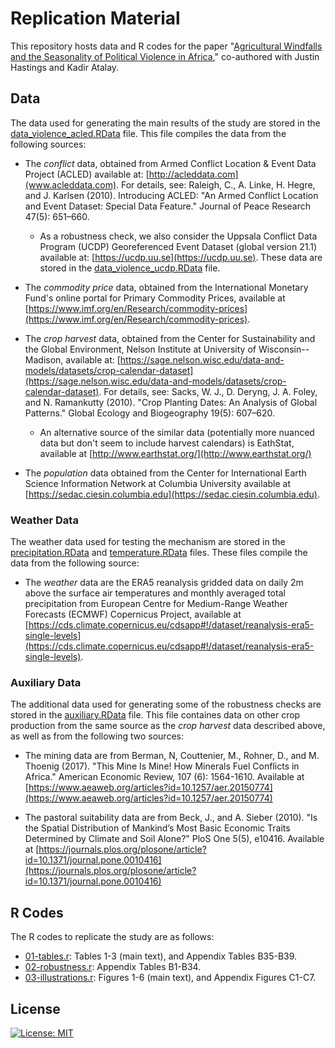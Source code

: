 # Replication Material

This repository hosts data and R codes for the paper "[Agricultural Windfalls and the Seasonality of Political Violence in Africa](https://arxiv.org/abs/2202.07863)," co-authored with Justin Hastings and Kadir Atalay.

## Data

The data used for generating the main results of the study are stored in the [data_violence_acled.RData](data_violence_acled.RData) file. This file compiles the data from the following sources:

- The *conflict* data, obtained from Armed Conflict Location & Event Data Project (ACLED) available at: [http://acleddata.com](www.acleddata.com). For details, see: Raleigh, C., A. Linke, H. Hegre, and J. Karlsen (2010). Introducing ACLED: "An Armed Conflict Location and Event Dataset: Special Data Feature." Journal of Peace Research 47(5): 651–660.
  * As a robustness check, we also consider the Uppsala Conflict Data Program (UCDP) Georeferenced Event Dataset (global version 21.1) available at: [https://ucdp.uu.se](https://ucdp.uu.se). These data are stored in the [data_violence_ucdp.RData](data_violence_ucdp.RData) file. 

- The *commodity price* data, obtained from the International Monetary Fund's online portal for Primary Commodity Prices, available at [https://www.imf.org/en/Research/commodity-prices](https://www.imf.org/en/Research/commodity-prices).

- The *crop harvest* data, obtained from the Center for Sustainability and the Global Environment, Nelson Institute at University of Wisconsin--Madison, available at: [https://sage.nelson.wisc.edu/data-and-models/datasets/crop-calendar-dataset](https://sage.nelson.wisc.edu/data-and-models/datasets/crop-calendar-dataset). For details, see: Sacks, W. J., D. Deryng, J. A. Foley, and N. Ramankutty (2010). "Crop Planting Dates: An Analysis of Global Patterns." Global Ecology and Biogeography 19(5): 607–620.
  * An alternative source of the similar data (potentially more nuanced data but don't seem to include harvest calendars) is EathStat, available at [http://www.earthstat.org/](http://www.earthstat.org/)

- The *population* data obtained from the Center for International Earth Science Information Network at Columbia University available at [https://sedac.ciesin.columbia.edu](https://sedac.ciesin.columbia.edu).

### Weather Data

The weather data used for testing the mechanism are stored in the [precipitation.RData](precipitation.RData) and [temperature.RData](temperature.RData) files. These files compile the data from the following source:

- The *weather* data are the ERA5 reanalysis gridded data on daily 2m above the surface air temperatures and monthly averaged total precipitation from European Centre for Medium-Range Weather Forecasts (ECMWF) Copernicus Project, available at [https://cds.climate.copernicus.eu/cdsapp#!/dataset/reanalysis-era5-single-levels](https://cds.climate.copernicus.eu/cdsapp#!/dataset/reanalysis-era5-single-levels). 

### Auxiliary Data

The additional data used for generating some of the robustness checks are stored in the [auxiliary.RData](auxiliary.RData) file. This file containes data on other crop production from the same source as the *crop harvest* data described above, as well as from the following two sources:

- The mining data are from Berman, N, Couttenier, M., Rohner, D., and M. Thoenig (2017). "This Mine Is Mine! How Minerals Fuel Conflicts in Africa." American Economic Review, 107 (6): 1564-1610. Available at [https://www.aeaweb.org/articles?id=10.1257/aer.20150774](https://www.aeaweb.org/articles?id=10.1257/aer.20150774)

- The pastoral suitability data are from Beck, J., and A. Sieber (2010). "Is the Spatial Distribution of Mankind’s Most Basic Economic Traits Determined by Climate and Soil Alone?" PloS One 5(5), e10416. Available at [https://journals.plos.org/plosone/article?id=10.1371/journal.pone.0010416](https://journals.plos.org/plosone/article?id=10.1371/journal.pone.0010416)


## R Codes

The R codes to replicate the study are as follows:

- [01-tables.r](01-tables.r): Tables 1-3 (main text), and Appendix Tables B35-B39.
- [02-robustness.r](03-robustness_tables.r): Appendix Tables B1-B34.
- [03-illustrations.r](02-illustrations.r): Figures 1-6 (main text), and Appendix Figures C1-C7.


## License

[![License: MIT](https://img.shields.io/badge/License-MIT-yellow.svg)](https://opensource.org/licenses/MIT)

